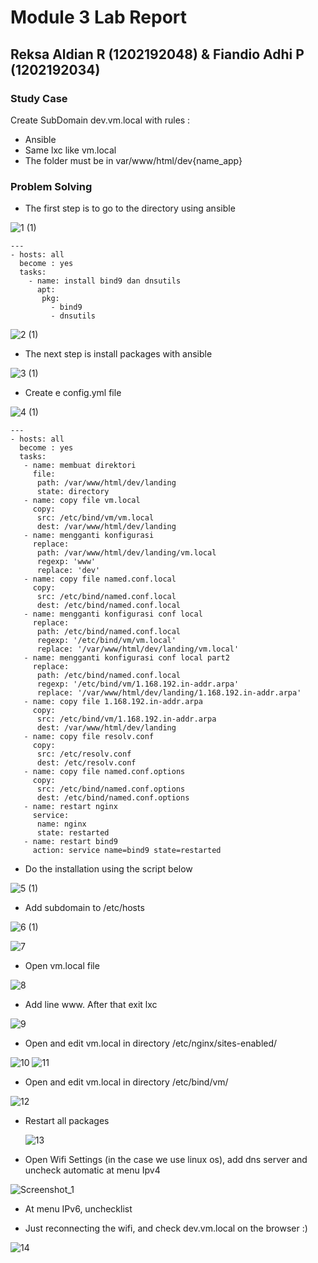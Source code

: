 # **Module 3 Lab Report**

## **Reksa Aldian R (1202192048) & Fiandio Adhi P (1202192034)**

### **Study Case**

Create SubDomain dev.vm.local with rules :

* Ansible
* Same lxc like vm.local
* The folder must be in var/www/html/dev{name_app}



### **Problem Solving**

* The first step is to go to the directory using ansible

![1 (1)](https://user-images.githubusercontent.com/93086665/146562978-887ec503-27e9-45b6-b787-38341f6145e7.JPG)


  ```
  ---
  - hosts: all
    become : yes
    tasks:
      - name: install bind9 dan dnsutils
        apt:
         pkg:
           - bind9
           - dnsutils
  ```
 ![2 (1)](https://user-images.githubusercontent.com/93086665/146563320-7db72df7-97b4-42ed-ba5b-d3e22d94716d.JPG)



* The next step is install packages with ansible


![3 (1)](https://user-images.githubusercontent.com/93086665/146563468-b3634a83-160c-4562-a505-051d53fa9d87.JPG)


* Create e config.yml file

![4 (1)](https://user-images.githubusercontent.com/93086665/146563634-c89f2c18-7ef2-407e-a67b-90ae8030a506.JPG)

  ```
  ---
  - hosts: all
    become : yes
    tasks:
     - name: membuat direktori
       file:
        path: /var/www/html/dev/landing
        state: directory
     - name: copy file vm.local
       copy:
        src: /etc/bind/vm/vm.local
        dest: /var/www/html/dev/landing
     - name: mengganti konfigurasi
       replace:
        path: /var/www/html/dev/landing/vm.local
        regexp: 'www'
        replace: 'dev'
     - name: copy file named.conf.local
       copy:
        src: /etc/bind/named.conf.local
        dest: /etc/bind/named.conf.local
     - name: mengganti konfigurasi conf local
       replace:
        path: /etc/bind/named.conf.local
        regexp: '/etc/bind/vm/vm.local'
        replace: '/var/www/html/dev/landing/vm.local'
     - name: mengganti konfigurasi conf local part2
       replace:
        path: /etc/bind/named.conf.local
        regexp: '/etc/bind/vm/1.168.192.in-addr.arpa'
        replace: '/var/www/html/dev/landing/1.168.192.in-addr.arpa'
     - name: copy file 1.168.192.in-addr.arpa
       copy:
        src: /etc/bind/vm/1.168.192.in-addr.arpa
        dest: /var/www/html/dev/landing
     - name: copy file resolv.conf
       copy:
        src: /etc/resolv.conf
        dest: /etc/resolv.conf
     - name: copy file named.conf.options
       copy:
        src: /etc/bind/named.conf.options
        dest: /etc/bind/named.conf.options
     - name: restart nginx
       service:
        name: nginx
        state: restarted
     - name: restart bind9
       action: service name=bind9 state=restarted
  ```

* Do the installation using the script below

![5 (1)](https://user-images.githubusercontent.com/93086665/146563842-1a3adb3f-0eeb-4e22-8a34-0b6ba4d08909.JPG)

  
* Add subdomain to /etc/hosts

![6 (1)](https://user-images.githubusercontent.com/93086665/146564065-53483b8a-f3aa-4199-b2de-994f72e7d860.JPG)

![7](https://user-images.githubusercontent.com/93086665/146564173-60a29fd6-c591-439b-9acd-ede1979cbaa1.JPG)

* Open vm.local file

 ![8](https://user-images.githubusercontent.com/93086665/146564298-c82f06d9-ce4d-4c8d-bda6-d9e5adb8041d.JPG)


* Add line www. After that exit lxc

 ![9](https://user-images.githubusercontent.com/93086665/146564392-e40c903a-9a63-4d16-83fa-61bd5298c4fa.JPG)
 

* Open and edit vm.local in directory /etc/nginx/sites-enabled/

 ![10](https://user-images.githubusercontent.com/93086665/146564504-da9f4e95-fefc-46fe-b8d1-1c2aec246e4e.JPG)
 ![11](https://user-images.githubusercontent.com/93086665/146564568-9e6be606-8ce4-4d34-b949-0a1be8d1145f.JPG)
 
* Open and edit vm.local in directory /etc/bind/vm/

 ![12](https://user-images.githubusercontent.com/93086665/146564690-1abcc549-b227-4e3b-a2fa-ec9cac21e640.JPG)

* Restart all packages

  ![13](https://user-images.githubusercontent.com/93086665/146564747-2196bb45-ae44-4d7d-9568-b5ed37e11bcc.JPG)

- Open Wifi Settings (in the case we use linux os), add dns server and uncheck automatic at menu Ipv4
 
 ![Screenshot_1](https://user-images.githubusercontent.com/93086665/146565222-f1f6650a-d373-4346-b9a4-00abb8035a43.png)

- At menu IPv6, unchecklist

- Just reconnecting the wifi, and check dev.vm.local on the browser :)

 ![14](https://user-images.githubusercontent.com/93086665/146565310-a28460f0-7c1b-476b-b3ad-d3968c38a6ee.JPG)
